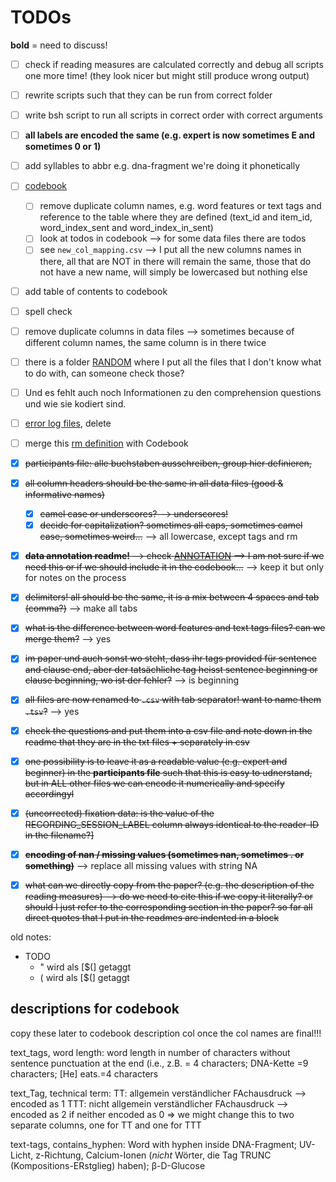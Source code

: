 # TODOs

**bold** = need to discuss!

- [ ] check if reading measures are calculated correctly and debug all scripts one more time! (they look nicer but might still produce wrong output)
- [ ] rewrite scripts such that they can be run from correct folder
- [ ] write bsh script to run all scripts in correct order with correct arguments
- [ ] **all labels are encoded the same (e.g. expert is now sometimes E and sometimes 0 or 1)**
- [ ] add syllables to abbr e.g. dna-fragment we're doing it phonetically
- [ ] [codebook](./CODEBOOK.md)
    - [ ] remove duplicate column names, e.g. word features or text tags and reference to the table where they are defined (text_id and item_id, word_index_sent and word_index_in_sent)
    - [ ] look at todos in codebook --> for some data files there are todos
    - [ ] see `new_col_mapping.csv` --> I put all the new columns names in there, all that are NOT in there will remain the same, those that do not have a new name, will simply be lowercased but nothing else
- [ ] add table of contents to codebook
- [ ] spell check
- [ ] remove duplicate columns in data files --> sometimes because of different column names, the same column is in there twice
- [ ] there is a folder [RANDOM](./RANDOM) where I put all the files that I don't know what to do with, can someone check those?
- [ ] Und es fehlt auch noch Informationen zu den comprehension questions und wie sie kodiert sind. 
- [ ] [error log files](preprocessing_scripts/rm_error_log.txt), delete
- [ ] merge this [rm definition](reading-measures_definitions.md) with Codebook
- [x] ~~participants file: alle buchstaben ausschreiben, group hier definieren,~~ 
- [x] ~~all column headers should be the same in all data files (good & informative names)~~
  - [X] ~~camel case or underscores? --> underscores!~~
  - [x] ~~decide for capitalization? sometimes all caps, sometimes camel case, sometimes weird...~~ --> all lowercase, except tags and rm
- [x] ~~**data annotation readme!** --> check [ANNOTATION](./stimuli/ANNOTATION.md) --> I am not sure if we need this or if we should include it in the codebook...~~ --> keep it but only for notes on the process
- [x] ~~delimiters! all should be the same, it is a mix between 4 spaces and tab (comma?)~~ --> make all tabs
- [x] ~~what is the difference between word features and text tags files? can we merge them?~~ --> yes
- [x] ~~im paper und auch sonst wo steht, dass ihr tags provided für sentence and clause end, aber der tatsächliche tag heisst sentence beginning or clause beginning, wo ist der fehler?~~ --> is beginning
- [x] ~~all files are now renamed to `.csv` with tab separator! want to name them `.tsv`?~~ --> yes
- [x] ~~check the questions and put them into a csv file and note down in the readme that they are in the txt files + separately in csv~~
- [x] ~~one possibility is to leave it as a readable value (e.g. expert and beginner) in the **participants file** such that this is easy to udnerstand, but in ALL other files we can encode it numerically and specify accordingyl~~
- [x] ~~(uncorrected) fixation data: is the value of the RECORDING_SESSION_LABEL column always identical to the reader-ID in the filename?]~~
- [x] ~~**encoding of nan / missing values (sometimes nan, sometimes . or something)**~~ --> replace all missing values with string NA
- [x] ~~what can we directly copy from the paper? (e.g. the description of the reading measures) --> do we need to cite this if we copy it literally? or should I just refer to the corresponding section in the paper? so far all direct quotes that I put in the readmes are indented in a block~~


old notes:
* TODO
    * " wird als [$(] getaggt 
    * ( wird als [$(] getaggt 

## descriptions for codebook
copy these later to codebook description col once the col names are final!!!

text_tags, word length: word length in number of characters without sentence punctuation at the end (i.e., z.B. = 4 characters; DNA-Kette =9 characters; [He] eats.=4 characters

text_Tag, technical term: 
    TT: allgemein verständlicher FAchausdruck --> encoded as 1
    TTT: nicht allgemein verständlicher FAchausdruck --> encoded as 2
    if neither encoded as 0
    => we might change this to two separate columns, one for TT and one for TTT

text-tags, contains_hyphen: Word with hyphen inside DNA-Fragment; UV-Licht, z-Richtung, Calcium-Ionen (*nicht* Wörter, die Tag TRUNC (Kompositions-ERstglieg) haben); β-D-Glucose
